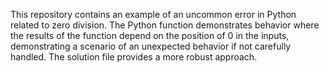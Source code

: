 This repository contains an example of an uncommon error in Python related to zero division. The Python function demonstrates behavior where the results of the function depend on the position of 0 in the inputs, demonstrating a scenario of an unexpected behavior if not carefully handled.  The solution file provides a more robust approach.